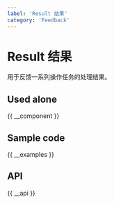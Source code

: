 ```yaml
---
label: 'Result 结果'
category: 'Feedback'
---
```


# Result 结果

用于反馈一系列操作任务的处理结果。

## Used alone

{{ __component }}

## Sample code

{{ __examples }}

## API

{{ __api }}

